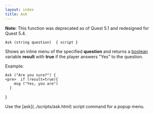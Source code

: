 ```yaml
---
layout: index
title: Ask
---
```


**Note:** This function was deprecated as of Quest 5.1 and redesigned for Quest 5.4.

    Ask (string question)  { script } 

Shows an inline menu of the specified **question** and returns a [boolean](../types/boolean.html) variable **result** with **true** if the player answers "Yes" to the question.

Example:

    Ask ("Are you sure?") {
    <pre>  if (result=true){
        msg ("Yes, you are")
      } 

}

</pre>
Use the [ask](../scripts/ask.html) script command for a popup menu.
